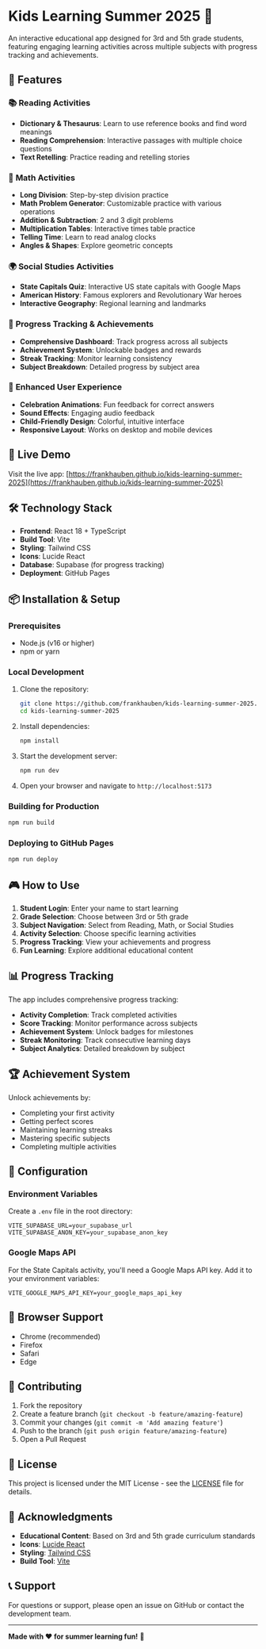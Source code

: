 # Kids Learning Summer 2025 🦅

An interactive educational app designed for 3rd and 5th grade students, featuring engaging learning activities across multiple subjects with progress tracking and achievements.

## 🌟 Features

### 📚 **Reading Activities**
- **Dictionary & Thesaurus**: Learn to use reference books and find word meanings
- **Reading Comprehension**: Interactive passages with multiple choice questions
- **Text Retelling**: Practice reading and retelling stories

### 🧮 **Math Activities**
- **Long Division**: Step-by-step division practice
- **Math Problem Generator**: Customizable practice with various operations
- **Addition & Subtraction**: 2 and 3 digit problems
- **Multiplication Tables**: Interactive times table practice
- **Telling Time**: Learn to read analog clocks
- **Angles & Shapes**: Explore geometric concepts

### 🌍 **Social Studies Activities**
- **State Capitals Quiz**: Interactive US state capitals with Google Maps
- **American History**: Famous explorers and Revolutionary War heroes
- **Interactive Geography**: Regional learning and landmarks

### 🎯 **Progress Tracking & Achievements**
- **Comprehensive Dashboard**: Track progress across all subjects
- **Achievement System**: Unlockable badges and rewards
- **Streak Tracking**: Monitor learning consistency
- **Subject Breakdown**: Detailed progress by subject area

### 🎉 **Enhanced User Experience**
- **Celebration Animations**: Fun feedback for correct answers
- **Sound Effects**: Engaging audio feedback
- **Child-Friendly Design**: Colorful, intuitive interface
- **Responsive Layout**: Works on desktop and mobile devices

## 🚀 Live Demo

Visit the live app: [https://frankhauben.github.io/kids-learning-summer-2025](https://frankhauben.github.io/kids-learning-summer-2025)

## 🛠️ Technology Stack

- **Frontend**: React 18 + TypeScript
- **Build Tool**: Vite
- **Styling**: Tailwind CSS
- **Icons**: Lucide React
- **Database**: Supabase (for progress tracking)
- **Deployment**: GitHub Pages

## 📦 Installation & Setup

### Prerequisites
- Node.js (v16 or higher)
- npm or yarn

### Local Development
1. Clone the repository:
   ```bash
   git clone https://github.com/frankhauben/kids-learning-summer-2025.git
   cd kids-learning-summer-2025
   ```

2. Install dependencies:
   ```bash
   npm install
   ```

3. Start the development server:
   ```bash
   npm run dev
   ```

4. Open your browser and navigate to `http://localhost:5173`

### Building for Production
```bash
npm run build
```

### Deploying to GitHub Pages
```bash
npm run deploy
```

## 🎮 How to Use

1. **Student Login**: Enter your name to start learning
2. **Grade Selection**: Choose between 3rd or 5th grade
3. **Subject Navigation**: Select from Reading, Math, or Social Studies
4. **Activity Selection**: Choose specific learning activities
5. **Progress Tracking**: View your achievements and progress
6. **Fun Learning**: Explore additional educational content

## 📊 Progress Tracking

The app includes comprehensive progress tracking:
- **Activity Completion**: Track completed activities
- **Score Tracking**: Monitor performance across subjects
- **Achievement System**: Unlock badges for milestones
- **Streak Monitoring**: Track consecutive learning days
- **Subject Analytics**: Detailed breakdown by subject

## 🏆 Achievement System

Unlock achievements by:
- Completing your first activity
- Getting perfect scores
- Maintaining learning streaks
- Mastering specific subjects
- Completing multiple activities

## 🔧 Configuration

### Environment Variables
Create a `.env` file in the root directory:
```env
VITE_SUPABASE_URL=your_supabase_url
VITE_SUPABASE_ANON_KEY=your_supabase_anon_key
```

### Google Maps API
For the State Capitals activity, you'll need a Google Maps API key. Add it to your environment variables:
```env
VITE_GOOGLE_MAPS_API_KEY=your_google_maps_api_key
```

## 📱 Browser Support

- Chrome (recommended)
- Firefox
- Safari
- Edge

## 🤝 Contributing

1. Fork the repository
2. Create a feature branch (`git checkout -b feature/amazing-feature`)
3. Commit your changes (`git commit -m 'Add amazing feature'`)
4. Push to the branch (`git push origin feature/amazing-feature`)
5. Open a Pull Request

## 📄 License

This project is licensed under the MIT License - see the [LICENSE](LICENSE) file for details.

## 🙏 Acknowledgments

- **Educational Content**: Based on 3rd and 5th grade curriculum standards
- **Icons**: [Lucide React](https://lucide.dev/)
- **Styling**: [Tailwind CSS](https://tailwindcss.com/)
- **Build Tool**: [Vite](https://vitejs.dev/)

## 📞 Support

For questions or support, please open an issue on GitHub or contact the development team.

---

**Made with ❤️ for summer learning fun!** 🦅
